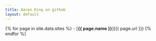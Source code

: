 ```yaml
---
title: Aaron King on github
layout: default
---
```


<style>
ul {list-style: none;}
</style>

{% for page in site.data.sites %} - [**{{ page.name }}**]({{ page.url }})
{% endfor %}
